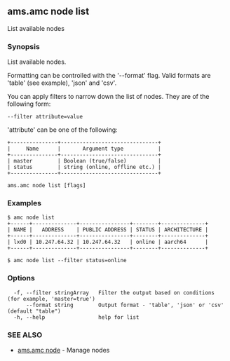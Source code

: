 ## ams.amc node list

List available nodes

### Synopsis

List available nodes.

Formatting can be controlled with the '--format' flag.
Valid formats are 'table' (see example), 'json' and 'csv'.

You can apply filters to narrow down the list of nodes.
They are of the following form:

	--filter attribute=value

'attribute' can be one of the following:

	+---------------+-------------------------------+
	|     Name      |       Argument type           |
	+---------------+-------------------------------+
	| master        | Boolean (true/false)          |
	| status        | string (online, offline etc.) |
	+---------------+-------------------------------+



```
ams.amc node list [flags]
```

### Examples

```
$ amc node list
+------+--------------+----------------+--------+--------------+
| NAME |   ADDRESS    | PUBLIC ADDRESS | STATUS | ARCHITECTURE |
+------+--------------+----------------+--------+--------------+
| lxd0 | 10.247.64.32 | 10.247.64.32   | online | aarch64      |
+------+--------------+----------------+--------+--------------+

$ amc node list --filter status=online
```

### Options

```
  -f, --filter stringArray   Filter the output based on conditions (for example, 'master=true')
      --format string        Output format - 'table', 'json' or 'csv' (default "table")
  -h, --help                 help for list
```

### SEE ALSO

* [ams.amc node](ams.amc_node.md)	 - Manage nodes

